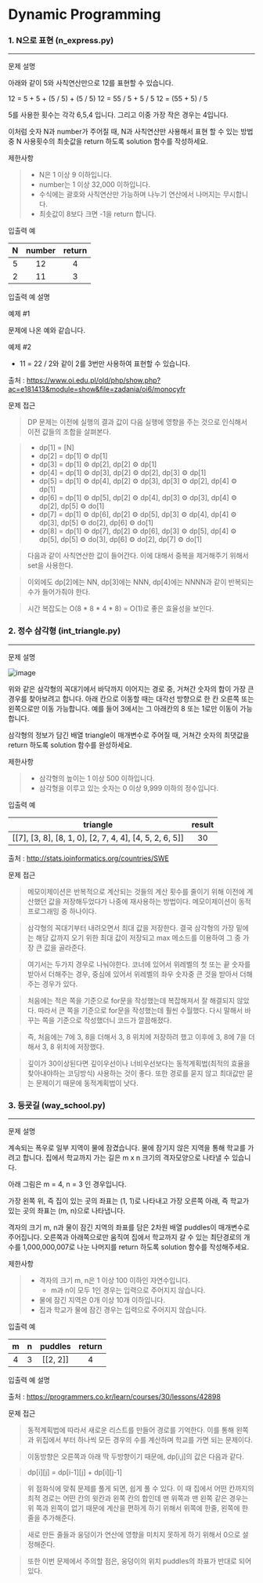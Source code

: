 # Dynamic Programming
### 1. N으로 표현 (n_express.py)
---
문제 설명

아래와 같이 5와 사칙연산만으로 12를 표현할 수 있습니다.

12 = 5 + 5 + (5 / 5) + (5 / 5)
12 = 55 / 5 + 5 / 5
12 = (55 + 5) / 5

5를 사용한 횟수는 각각 6,5,4 입니다. 그리고 이중 가장 작은 경우는 4입니다.

이처럼 숫자 N과 number가 주어질 때, N과 사칙연산만 사용해서 표현 할 수 있는 방법 중 N 사용횟수의 최솟값을 return 하도록 solution 함수를 작성하세요.

제한사항
> * N은 1 이상 9 이하입니다.
> * number는 1 이상 32,000 이하입니다.
> * 수식에는 괄호와 사칙연산만 가능하며 나누기 연산에서 나머지는 무시합니다.
> * 최솟값이 8보다 크면 -1을 return 합니다.

입출력 예

|N|number|return|
|:-:|:--:|:----:|
|5|12|4|
|2|11|3|

입출력 예 설명

예제 #1

문제에 나온 예와 같습니다.

예제 #2

* 11 = 22 / 2와 같이 2를 3번만 사용하여 표현할 수 있습니다.

출처 : https://www.oi.edu.pl/old/php/show.php?ac=e181413&module=show&file=zadania/oi6/monocyfr

문제 접근
> DP 문제는 이전에 실행의 결과 값이 다음 실행에 영향을 주는 것으로 인식해서 이전 값들의 조합을 살펴본다.

> * dp[1] = [N]
> * dp[2] = dp[1] ⚙︎ dp[1]
> * dp[3] = dp[1] ⚙︎ dp[2], dp[2] ⚙︎ dp[1]
> * dp[4] = dp[1] ⚙︎ dp[3], dp[2] ⚙︎ dp[2], dp[3] ⚙︎ dp[1]
> * dp[5] = dp[1] ⚙︎ dp[4], dp[2] ⚙︎ dp[3], dp[3] ⚙︎ dp[2], dp[4] ⚙︎ dp[1]
> * dp[6] = dp[1] ⚙︎ dp[5], dp[2] ⚙︎ dp[4], dp[3] ⚙︎ dp[3], dp[4] ⚙︎ dp[2], dp[5] ⚙︎ do[1]
> * dp[7] = dp[1] ⚙︎ dp[6], dp[2] ⚙︎ dp[5], dp[3] ⚙︎ dp[4], dp[4] ⚙︎ dp[3], dp[5] ⚙︎ do[2], dp[6] ⚙︎ do[1]
> * dp[8] = dp[1] ⚙︎ dp[7], dp[2] ⚙︎ dp[6], dp[3] ⚙︎ dp[5], dp[4] ⚙︎ dp[5], dp[5] ⚙︎ do[3], dp[6] ⚙︎ do[2], dp[7] ⚙︎ do[1]

> 다음과 같이 사칙연산한 값이 들어간다. 이에 대해서 중복을 제거해주기 위해서 set을 사용한다. 

> 이외에도 dp[2]에는 NN, dp[3]에는 NNN, dp[4]에는 NNNN과 같이 반복되는 수가 들어가줘야 한다.

> 시간 복잡도는 O(8 * 8 * 4 * 8) = O(1)로 좋은 효율성을 보인다.


### 2. 정수 삼각형 (int_triangle.py)
---
문제 설명

![image](https://user-images.githubusercontent.com/57613321/128980256-8e17aee3-81e0-4de6-a0f1-865d973cc853.png)

위와 같은 삼각형의 꼭대기에서 바닥까지 이어지는 경로 중, 거쳐간 숫자의 합이 가장 큰 경우를 찾아보려고 합니다. 아래 칸으로 이동할 때는 대각선 방향으로 한 칸 오른쪽 또는 왼쪽으로만 이동 가능합니다. 예를 들어 3에서는 그 아래칸의 8 또는 1로만 이동이 가능합니다.

삼각형의 정보가 담긴 배열 triangle이 매개변수로 주어질 때, 거쳐간 숫자의 최댓값을 return 하도록 solution 함수를 완성하세요.

제한사항
> * 삼각형의 높이는 1 이상 500 이하입니다.
> * 삼각형을 이루고 있는 숫자는 0 이상 9,999 이하의 정수입니다.

입출력 예

|triangle|result|
|:------:|:----:|
|[[7], [3, 8], [8, 1, 0], [2, 7, 4, 4], [4, 5, 2, 6, 5]]|30|

출처 : http://stats.ioinformatics.org/countries/SWE

문제 접근

> 메모이제이션은 반복적으로 계산되는 것들의 계산 횟수를 줄이기 위해 이전에 계산했던 값을 저장해두었다가 나중에 재사용하는 방법이다. 메모이제이션이 동적 프로그래밍 중 하나이다.

> 삼각형의 꼭대기부터 내려오면서 최대 값을 저장한다. 결국 삼각형의 가장 밑에는 해당 값까지 오기 위한 최대 값이 저장되고
max 메소드를 이용하여 그 중 가장 큰 값을 골라준다. 

> 여기서는 두가지 경우로 나눠야한다. 코너에 있어서 위레벨의 첫 또는 끝 숫자를 받아서 더해주는 경우, 중심에 있어서 위레벨의 좌우 숫자중 큰 것을 받아서 더해주는 경우가 있다.

> 처음에는 적은 쪽을 기준으로 for문을 작성했는데 복잡해져서 잘 해결되지 않았다. 따라서 큰 쪽을 기준으로 for문을 작성했는데 훨씬 수월했다. 다시 말해서 바꾸는 쪽을 기준으로 작성했더니 코드가 깔끔해졌다.

> 즉, 처음에는 7에 3, 8을 더해서 3, 8 위치에 저장하려 했고 이후에 3, 8에 7을 더해서 3, 8 위치에 저장했다.

> 깊이가 30이상된다면 깊이우선이나 너비우선보다는 동적계획법(최적의 효율을 찾아내야하는 코딩방식) 사용하는 것이 좋다. 또한 경로를 묻지 않고 최대값만 묻는 문제이기 때문에 동적계획법이 낫다.


### 3. 등굣길 (way_school.py)
---
문제 설명

계속되는 폭우로 일부 지역이 물에 잠겼습니다. 물에 잠기지 않은 지역을 통해 학교를 가려고 합니다. 집에서 학교까지 가는 길은 m x n 크기의 격자모양으로 나타낼 수 있습니다.

아래 그림은 m = 4, n = 3 인 경우입니다.



가장 왼쪽 위, 즉 집이 있는 곳의 좌표는 (1, 1)로 나타내고 가장 오른쪽 아래, 즉 학교가 있는 곳의 좌표는 (m, n)으로 나타냅니다.

격자의 크기 m, n과 물이 잠긴 지역의 좌표를 담은 2차원 배열 puddles이 매개변수로 주어집니다. 오른쪽과 아래쪽으로만 움직여 집에서 학교까지 갈 수 있는 최단경로의 개수를 1,000,000,007로 나눈 나머지를 return 하도록 solution 함수를 작성해주세요.

제한사항
> * 격자의 크기 m, n은 1 이상 100 이하인 자연수입니다.
>   * m과 n이 모두 1인 경우는 입력으로 주어지지 않습니다.
> * 물에 잠긴 지역은 0개 이상 10개 이하입니다.
> * 집과 학교가 물에 잠긴 경우는 입력으로 주어지지 않습니다.

입출력 예

|m|n|puddles|return|
|:-:|:-:|:-:|:----:|
|4|3|[[2, 2]]|4|

입출력 예 설명



출처 : https://programmers.co.kr/learn/courses/30/lessons/42898

문제 접근

> 동적계획법에 따라서 새로운 리스트를 만들어 경로를 기억한다. 이를 통해 왼쪽과 위집에서 부터 하나씩 모든 경우의 수를 계산하며 학교를 가면 되는 문제이다.

> 이동방향은 오른쪽과 아래 딱 두방향이기 때문에, dp[i,j]의 값은 다음과 같다.

> dp[i][j] = dp[i-1][j] + dp[i][j-1]

> 위 점화식에 맞춰 문제를 풀게 되면, 쉽게 풀 수 있다. 이 때 집에서 어떤 칸까지의 최적 경로는 어떤 칸의 윗칸과 왼쪽 칸의 합인데 맨 위쪽과 맨 왼쪽 같은 경우는 위 쪽과 왼쪽이 없기 때문에 계산을 편하게 하기 위해서 위쪽에 한줄, 왼쪽에 한 줄을 추가해준다.

> 새로 만든 줄들과 웅덩이가 연산에 영향을 미치지 못하게 하기 위해서 0으로 설정해준다.

> 또한 이번 문제에서 주의할 점은, 웅덩이의 위치 puddles의 좌표가 반대로 되어있다.